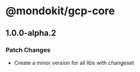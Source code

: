 # @mondokit/gcp-core

## 1.0.0-alpha.2

### Patch Changes

- Create a minor version for all libs with changeset
